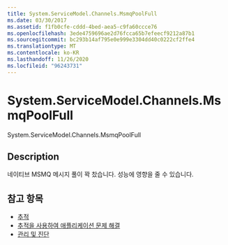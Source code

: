 ```yaml
---
title: System.ServiceModel.Channels.MsmqPoolFull
ms.date: 03/30/2017
ms.assetid: f1fb0cfe-cddd-4bed-aea5-c9fa60ccce76
ms.openlocfilehash: 3ede4759696ae2d76fcca65b7efeecf9212a87b1
ms.sourcegitcommit: bc293b14af795e0e999e3304dd40c0222cf2ffe4
ms.translationtype: MT
ms.contentlocale: ko-KR
ms.lasthandoff: 11/26/2020
ms.locfileid: "96243731"
---
```

# <a name="systemservicemodelchannelsmsmqpoolfull"></a>System.ServiceModel.Channels.MsmqPoolFull

System.ServiceModel.Channels.MsmqPoolFull  
  
## <a name="description"></a>Description  

 네이티브 MSMQ 메시지 풀이 꽉 찼습니다. 성능에 영향을 줄 수 있습니다.  
  
## <a name="see-also"></a>참고 항목

- [추적](index.md)
- [추적을 사용하여 애플리케이션 문제 해결](using-tracing-to-troubleshoot-your-application.md)
- [관리 및 진단](../index.md)
